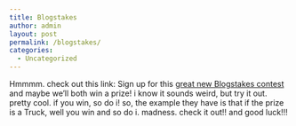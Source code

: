 ```yaml
---
title: Blogstakes
author: admin
layout: post
permalink: /blogstakes/
categories:
  - Uncategorized
---
```

Hmmmm. check out this link: Sign up for this [great new Blogstakes contest][1] and maybe we&rsquo;ll both win a prize! i know it sounds weird, but try it out. pretty cool. if you win, so do i! so, the example they have is that if the prize is a Truck, well you win and so do i. madness. check it out!! and good luck!!!

 [1]: http://www.blogstakes.com/blogstakes_name/